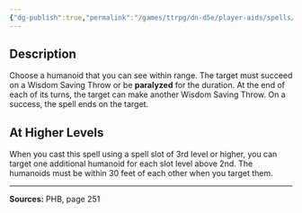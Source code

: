 ```yaml
---
{"dg-publish":true,"permalink":"/games/ttrpg/dn-d5e/player-aids/spells/level-2/hold-person/","tags":["TTRPG/DND/5e","verbal","somatic","material","concentration","Spell"],"noteIcon":""}
---
```



## Description
Choose a humanoid that you can see within range.
The target must succeed on a Wisdom Saving Throw or be **paralyzed** for the duration.
At the end of each of its turns, the target can make another Wisdom Saving Throw.
On a success, the spell ends on the target.

## At Higher Levels
When you cast this spell using a spell slot of 3rd level or higher, you can target one additional humanoid for each slot level above 2nd.
The humanoids must be within 30 feet of each other when you target them.

---

**Sources:** PHB, page 251
